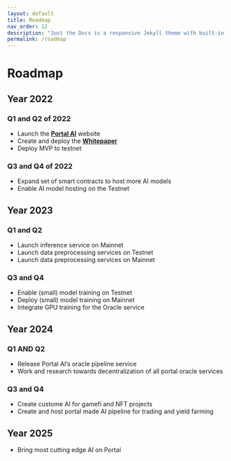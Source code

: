 ```yaml
---
layout: default
title: Roadmap
nav_order: 12
description: "Just the Docs is a responsive Jekyll theme with built-in search that is easily customizable and hosted on GitHub Pages."
permalink: /roadmap
---
```

# Roadmap
## Year 2022 

### Q1 and Q2 of 2022
- Launch the **[Portal AI](https://www.portal3.ai/)** website 
- Create and deploy the **[Whitepaper](https://www.portal3.ai/)**
- Deploy MVP to testnet 

### Q3 and Q4 of 2022
- Expand set of smart contracts to host more AI models 
- Enable AI model hosting on the Testnet 

## Year 2023

### Q1 and Q2
- Launch inference service on Mainnet
- Launch data preprocessing services on Testnet
- Launch data preprocessing services on Mainnet

### Q3 and Q4
- Enable (small) model training on Testnet
- Deploy (small) model training on Mainnet
- Integrate GPU training for the Oracle service 

## Year 2024

### Q1 AND Q2
- Release Portal AI’s oracle pipeline service
- Work and research towards decentralization of all portal oracle services

### Q3 and Q4
- Create custome AI for gamefi and NFT projects
- Create and host portal made AI pipeline for trading and yield farming

## Year 2025
- Bring most cutting edge AI on Portal





